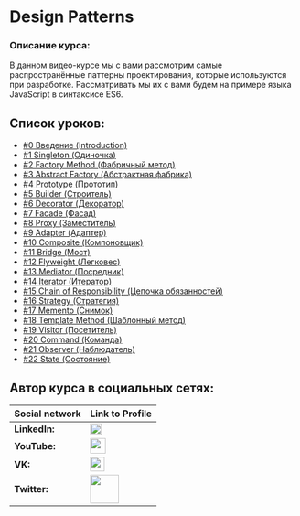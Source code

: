 #  Design Patterns

### Описание курса:
В данном видео-курсе мы с вами рассмотрим самые распространённые паттерны проектирования, которые используются при разработке. Рассматривать мы их с вами будем на примере языка JavaScript в синтаксисе ES6.

## Список уроков:
- [#0 Введение (Introduction)](https://youtu.be/RyY6x_6ws4s)
- [#1 Singleton (Одиночка)](https://youtu.be/GrYs0qDQEp0)
- [#2 Factory Method (Фабричный метод)](https://youtu.be/wmla1hxxvQI)
- [#3 Abstract Factory (Абстрактная фабрика)](https://youtu.be/LDA4riuzgiw)
- [#4 Prototype (Прототип)](https://youtu.be/nDth2LO5ra4)
- [#5 Builder (Строитель)](https://youtu.be/P36gibfPaXs)
- [#6 Decorator (Декоратор)](https://youtu.be/gXvKHKQB2DI)
- [#7 Facade (Фасад)](https://youtu.be/AWXBbIK-KMo)
- [#8 Proxy (Заместитель)](https://youtu.be/9GvBg7pTOUY)
- [#9 Adapter (Адаптер)](https://youtu.be/w6O9Kr41frc)
- [#10 Composite (Компоновщик)](https://youtu.be/H-CwPjUB5Rw)
- [#11 Bridge (Мост)](https://youtu.be/pNVuMif0bc0)
- [#12 Flyweight (Легковес)](https://youtu.be/hlxRecs_r3Y)
- [#13 Mediator (Посредник)](https://youtu.be/tWZfcmmGf1w)
- [#14 Iterator (Итератор)](https://youtu.be/bjH4NHItd3U)
- [#15 Chain of Responsibility (Цепочка обязанностей)](https://youtu.be/stpzkOFoWdY)
- [#16 Strategy (Стратегия)](https://youtu.be/te-teUr0N_w)
- [#17 Memento (Снимок)](https://youtu.be/kAY-ozumlr4)
- [#18 Template Method (Шаблонный метод)](https://youtu.be/kFDEyshivVc)
- [#19 Visitor (Посетитель)](https://youtu.be/dyg13zxD9xw)
- [#20 Command (Команда)](https://youtu.be/jWsyfeOkv9Q)
- [#21 Observer (Наблюдатель)](https://youtu.be/LgfWY2bDAtA)
- [#22 State (Состояние)](https://youtu.be/W_11rR4UFNw)

## Автор курса в социальных сетях:
Social network | Link to Profile
-----|-----
**LinkedIn:** | [<img src="https://upload.wikimedia.org/wikipedia/commons/thumb/0/01/LinkedIn_Logo.svg/1280px-LinkedIn_Logo.svg.png" height="20" />](http://www.linkedin.com/in/YauhenKavalchuk)
**YouTube:** | [<img src="https://upload.wikimedia.org/wikipedia/commons/thumb/e/e1/Logo_of_YouTube_%282015-2017%29.svg/1280px-Logo_of_YouTube_%282015-2017%29.svg.png" height="27" />](https://youtube.com/c/YauhenKavalchuk)
**VK:** | [<img src="http://pngimg.com/uploads/vkontakte/vkontakte_PNG27.png" height="25" />](http://vk.com/YauhenKavalchuk)
**Twitter:** | [<img src="https://www.stickpng.com/assets/images/580b57fcd9996e24bc43c53e.png" height="50" />](https://twitter.com/YauhenKavalchuk)
